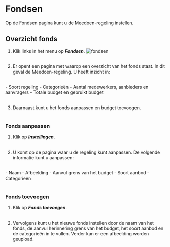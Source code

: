 # Fondsen

Op de Fondsen pagina kunt u de Meedoen-regeling instellen.

## Overzicht fonds

1.   Klik links in het menu op **_Fondsen_**.
    <img src="https://raw.githubusercontent.com/teamforus/manuals/master/img/manual-aanbieder-fondsen.png" alt="fondsen" style="max-width:300px">
    <br />&nbsp;

2.  Er opent een pagina met waarop een overzicht van het fonds staat. In dit geval de Meedoen-regeling. U heeft inzicht in:
<br />
    - Soort regeling
    - Categorieën
    - Aantal medewerkers, aanbieders en aanvragers
    - Totale budget en gebruikt budget
    <br />&nbsp;

3. Daarnaast kunt u het fonds aanpassen en budget toevoegen.
<br />&nbsp;

### Fonds aanpassen
1. Klik op **_Instellingen_**.
<br />&nbsp;

2. U komt op de pagina waar u de regeling kunt aanpassen. De volgende informatie kunt u aanpassen:
<br />
    - Naam
    - Afbeelding
    - Aanvul grens van het budget
    - Soort aanbod
    - Categorieën
<br />&nbsp;

### Fonds toevoegen
1. Klik op **_Fonds toevoegen_**.
<br />&nbsp;

2. Vervolgens kunt u het nieuwe fonds instellen door de naam van het fonds, de aanvul herinnering grens van het budget, het soort aanbod en de categorieën in te vullen. Verder kan er een afbeelding worden geupload.
<br />&nbsp;
